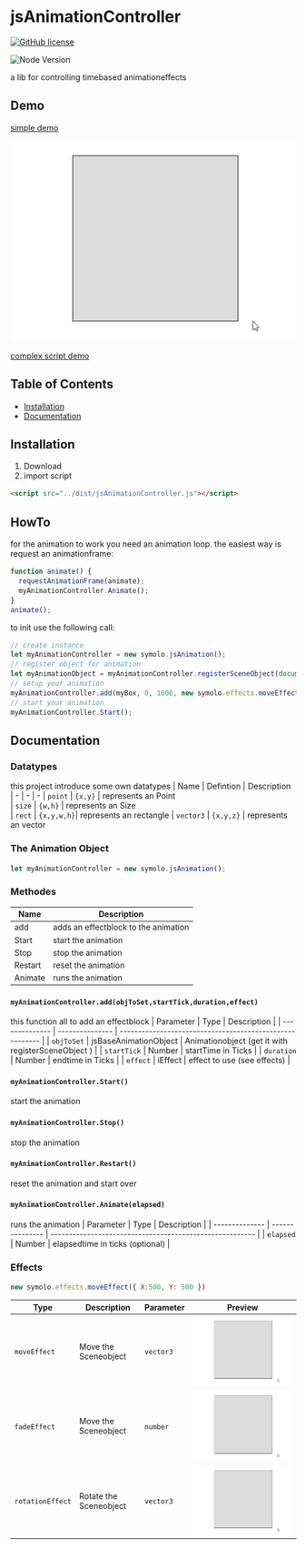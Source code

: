 # jsAnimationController

[![GitHub license](https://img.shields.io/npm/l/jsAnimationController?style=flat-square)](https://github.com/docravendark/jsAnimationController/blob/master/LICENSE)

![Node Version](https://img.shields.io/npm/v/jsAnimationController?style=flat-square)

a lib for controlling timebased animationeffects
## Demo

[simple demo](https://github.com/docravendark/jsAnimationController/blob/master/examples/simpleTest.html) 

![complex script demo](/doc/complexSample.gif)

[complex script demo](https://github.com/docravendark/jsAnimationController/blob/master/examples/complexMovement.html) 

## Table of Contents

-   [Installation](#installation)
-   [Documentation](#documentation)

## Installation

1. Download
2. import script

```html
<script src="../dist/jsAnimationController.js"></script>
```

## HowTo

for the animation to work you need an animation loop. the easiest way is request an animationframe:
```javascript   
function animate() {
  requestAnimationFrame(animate);
  myAnimationController.Animate();
}
animate();
```
to init use the following call:

```javascript
// create instance
let myAnimationController = new symolo.jsAnimation();
// register object for animation
let myAnimationObject = myAnimationController.registerSceneObject(document.getElementById("frst_boxToMove_id"));
// setup your animation
myAnimationController.add(myBox, 0, 1000, new symolo.effects.moveEffect({ X:500, Y: 500 }));
// start your animation
myAnimationController.Start(); 
```

## Documentation

### Datatypes
this project introduce some own datatypes
| Name             | Defintion  | Description                                             
| -                |  -         | -
| `point`          | `{x,y}`    | represents an Point    
| `size`           | `{w,h}`    | represents an Size     
| `rect`           | `{x,y,w,h}`| represents an rectangle
| `vector3`        | `{x,y,z}`  | represents an vector   

### The Animation Object
```js
let myAnimationController = new symolo.jsAnimation();
```
### Methodes
|Name    | Description 
|-       | - 
|add     | adds an effectblock to the animation 
|Start   | start the animation 
|Stop    | stop the animation   
|Restart | reset the animation 
|Animate | runs the animation  

#### `myAnimationController.add(objToSet,startTick,duration,effect)`
this function all to add an effectblock
| Parameter      | Type            |  Description                                              |
| -------------- | --------------- |  -------------------------------------------------------- |
| `objToSet`     | jsBaseAnimationObject  | Animationobject (get it with registerSceneObject ) |
| `startTick`    | Number                 |  startTime in Ticks                                |
| `duration`     | Number                 |  endtime in Ticks                                  |
| `effect`       | iEffect                |  effect to use (see effects)                       |

#### `myAnimationController.Start()`
start the animation

#### `myAnimationController.Stop()`
stop the animation

#### `myAnimationController.Restart()`
reset the animation and start over

#### `myAnimationController.Animate(elapsed)`
runs the animation
| Parameter      | Type            |  Description                                              |
| -------------- | --------------- |  -------------------------------------------------------- |
| `elapsed`     | Number  | elapsedtime in ticks (optional) |

### Effects
```js
new symolo.effects.moveEffect({ X:500, Y: 500 })
```
| Type              | Description            | Parameter   |  Preview                                   |
| --------------    | ---------------        | -           | -                                          |
| `moveEffect`      | Move the Sceneobject   | `vector3`   | ![moveEffect](/doc/complexSample.gif)      |
| `fadeEffect`      | Move the Sceneobject   | `number`    | ![fadeEffect](/doc/complexSample.gif)      |
| `rotationEffect`  | Rotate the Sceneobject | `vector3`   | ![rotationEffect](/doc/complexSample.gif)  |

